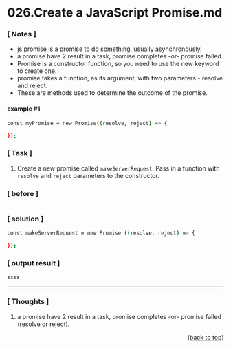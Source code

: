 <a name="topage"></a>

# 026.Create a JavaScript Promise.md

### [ Notes ]
  * js promise is a promise to do something, usually asynchronously.
  * a promise have 2 result in a task, promise completes -or- promise failed.
  * Promise is a constructor function, so you need to use the new keyword to create one.
  * promise takes a function, as its argument, with two parameters - resolve and reject.
  * These are methods used to determine the outcome of the promise. 

#### example #1

```sh
const myPromise = new Promise((resolve, reject) => {

});
```

### [ Task ]
  1. Create a new promise called `makeServerRequest`. Pass in a function with `resolve` and `reject` parameters to the constructor.

### [ before ]

```sh

```

### [ solution ]

```sh
const makeServerRequest = new Promise ((resolve, reject) => {

});
```

### [ output result ]

```sh
xxxx
```

-----

### [ Thoughts ]

  1. a promise have 2 result in a task, promise completes -or- promise failed (resolve or reject).
  

<p align="right">(<a href="#topage">back to top</a>)</p>
<br/>
<br/>
